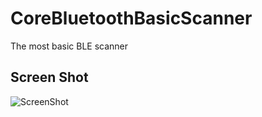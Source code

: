 # CoreBluetoothBasicScanner
The most basic BLE scanner


## Screen Shot
![ScreenShot](https://github.com/samuraipapa/CoreBluetoothBasicScanner/blob/master/CoreBluetoothBasicScanner/Images.xcassets/screenshot.imageset/screenshot.png) 
